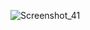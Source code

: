 ![Screenshot_41](https://user-images.githubusercontent.com/72028645/216701298-4bcfc140-8c98-47d7-8c01-df6e605ea9ea.png)
